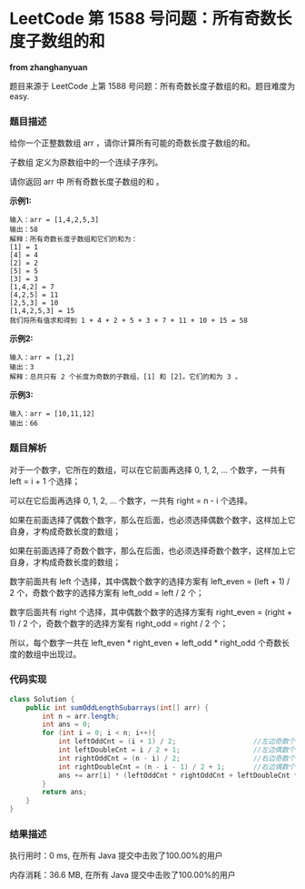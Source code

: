 # LeetCode 第 1588 号问题：所有奇数长度子数组的和

**from zhanghanyuan**

题目来源于 LeetCode 上第 1588 号问题：所有奇数长度子数组的和。题目难度为 easy.

### 题目描述

给你一个正整数数组 arr ，请你计算所有可能的奇数长度子数组的和。

子数组 定义为原数组中的一个连续子序列。

请你返回 arr 中 所有奇数长度子数组的和 。


**示例1:**

```
输入：arr = [1,4,2,5,3]
输出：58
解释：所有奇数长度子数组和它们的和为：
[1] = 1
[4] = 4
[2] = 2
[5] = 5
[3] = 3
[1,4,2] = 7
[4,2,5] = 11
[2,5,3] = 10
[1,4,2,5,3] = 15
我们将所有值求和得到 1 + 4 + 2 + 5 + 3 + 7 + 11 + 10 + 15 = 58

```

**示例2:**

```
输入：arr = [1,2]
输出：3
解释：总共只有 2 个长度为奇数的子数组，[1] 和 [2]。它们的和为 3 。
```

**示例3:**

```
输入：arr = [10,11,12]
输出：66
```

### 题目解析

对于一个数字，它所在的数组，可以在它前面再选择 0, 1, 2, ... 个数字，一共有 left = i + 1 个选择；

可以在它后面再选择 0, 1, 2, ... 个数字，一共有 right = n - i 个选择。

如果在前面选择了偶数个数字，那么在后面，也必须选择偶数个数字，这样加上它自身，才构成奇数长度的数组；

如果在前面选择了奇数个数字，那么在后面，也必须选择奇数个数字，这样加上它自身，才构成奇数长度的数组；

数字前面共有 left 个选择，其中偶数个数字的选择方案有 left_even = (left + 1) / 2 个，奇数个数字的选择方案有 left_odd = left / 2 个；

数字后面共有 right 个选择，其中偶数个数字的选择方案有 right_even = (right + 1) / 2 个，奇数个数字的选择方案有 right_odd = right / 2 个；

所以，每个数字一共在 left_even * right_even + left_odd * right_odd 个奇数长度的数组中出现过。


### 代码实现

```java
class Solution {
    public int sumOddLengthSubarrays(int[] arr) {
        int n = arr.length;
        int ans = 0;
        for (int i = 0; i < n; i++){
            int leftOddCnt = (i + 1) / 2;                   //左边奇数个元素的情况数量
            int leftDoubleCnt = i / 2 + 1;                  //左边偶数个元素的情况数量
            int rightOddCnt = (n - i) / 2;                  //右边奇数个元素的情况数量
            int rightDoubleCnt = (n - i - 1) / 2 + 1;       //右边偶数个元素的情况数量
            ans += arr[i] * (leftOddCnt * rightOddCnt + leftDoubleCnt * rightDoubleCnt);
        }
        return ans;
    }
}
```

### 结果描述

执行用时：0 ms, 在所有 Java 提交中击败了100.00%的用户

内存消耗：36.6 MB, 在所有 Java 提交中击败了100.00%的用户
